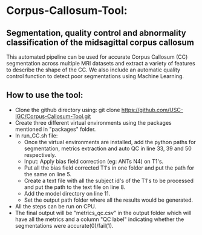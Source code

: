 # Corpus-Callosum-Tool: 
## Segmentation, quality control and abnormality classification of the midsagittal corpus callosum

This automated pipeline can be used for accurate Corpus Callosum (CC) segmentation across multiple MRI datasets and extract a variety of features to describe the shape of the CC. We also include an automatic quality control function to detect poor segmentations using Machine Learning.

## How to use the tool:
* Clone the github directory using: git clone https://github.com/USC-IGC/Corpus-Callosum-Tool.git
* Create three different virtual environments using the packages mentioned in "packages" folder.
* In run_CC.sh file:
  * Once the virtual environments are installed, add the python paths for segmentation, metrics extraction and auto QC in line 33, 39 and 50 respectively.
  * Input: Apply bias field correction (eg: ANTs N4) on T1's.
  * Put all the bias field corrected T1's in one folder and put the path for the same on line 5.
  * Create a text file with all the subject id's of the T1's to be processed and put the path to the text file on line 8.
  * Add the model directory on line 11.
  * Set the output path folder where all the results would be generated.
* All the steps can be run on CPU.
* The final output will be "metrics_qc.csv" in the output folder which will have all the metrics and a column "QC label" indicating whether the segmentations were accurate(0)/fail(1).

